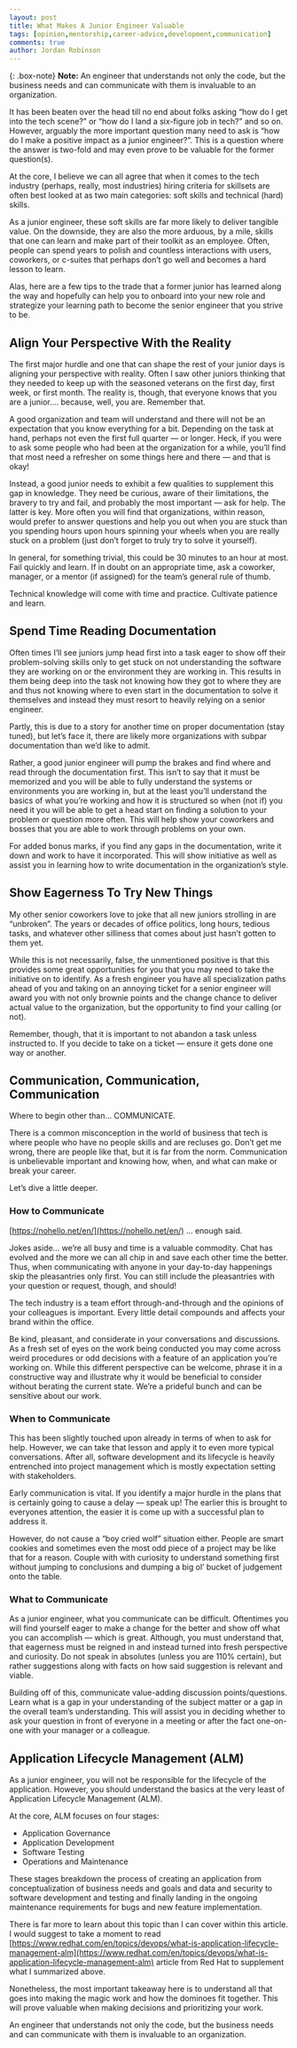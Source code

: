 ```yaml
---
layout: post
title: What Makes A Junior Engineer Valuable
tags: [opinion,mentorship,career-advice,development,communication]
comments: true
author: Jordan Robinson
---
```


{: .box-note}
**Note:** An engineer that understands not only the code, but the business needs and can communicate with them is invaluable to an organization.

It has been beaten over the head till no end about folks asking “how do I get into the tech scene?” or “how do I land a six-figure job in tech?” and so on. However, arguably the more important question many need to ask is “how do I make a positive impact as a junior engineer?”. This is a question where the answer is two-fold and may even prove to be valuable for the former question(s).

At the core, I believe we can all agree that when it comes to the tech industry (perhaps, really, most industries) hiring criteria for skillsets are often best looked at as two main categories: soft skills and technical (hard) skills.

As a junior engineer, these soft skills are far more likely to deliver tangible value. On the downside, they are also the more arduous, by a mile, skills that one can learn and make part of their toolkit as an employee. Often, people can spend years to polish and countless interactions with users, coworkers, or c-suites that perhaps don’t go well and becomes a hard lesson to learn.

Alas, here are a few tips to the trade that a former junior has learned along the way and hopefully can help you to onboard into your new role and strategize your learning path to become the senior engineer that you strive to be.

## Align Your Perspective With the Reality

The first major hurdle and one that can shape the rest of your junior days is aligning your perspective with reality. Often I saw other juniors thinking that they needed to keep up with the seasoned veterans on the first day, first week, or first month. The reality is, though, that everyone knows that you are a junior…. because, well, you are. Remember that.

A good organization and team will understand and there will not be an expectation that you know everything for a bit. Depending on the task at hand, perhaps not even the first full quarter — or longer. Heck, if you were to ask some people who had been at the organization for a while, you’ll find that most need a refresher on some things here and there — and that is okay!

Instead, a good junior needs to exhibit a few qualities to supplement this gap in knowledge. They need be curious, aware of their limitations, the bravery to try and fail, and probably the most important — ask for help. The latter is key. More often you will find that organizations, within reason, would prefer to answer questions and help you out when you are stuck than you spending hours upon hours spinning your wheels when you are really stuck on a problem (just don’t forget to truly try to solve it yourself).

In general, for something trivial, this could be 30 minutes to an hour at most. Fail quickly and learn. If in doubt on an appropriate time, ask a coworker, manager, or a mentor (if assigned) for the team’s general rule of thumb.

Technical knowledge will come with time and practice. Cultivate patience and learn.

## Spend Time Reading Documentation

Often times I’ll see juniors jump head first into a task eager to show off their problem-solving skills only to get stuck on not understanding the software they are working on or the environment they are working in. This results in them being deep into the task not knowing how they got to where they are and thus not knowing where to even start in the documentation to solve it themselves and instead they must resort to heavily relying on a senior engineer.

Partly, this is due to a story for another time on proper documentation (stay tuned), but let’s face it, there are likely more organizations with subpar documentation than we’d like to admit.

Rather, a good junior engineer will pump the brakes and find where and read through the documentation first. This isn’t to say that it must be memorized and you will be able to fully understand the systems or environments you are working in, but at the least you’ll understand the basics of what you’re working and how it is structured so when (not if) you need it you will be able to get a head start on finding a solution to your problem or question more often. This will help show your coworkers and bosses that you are able to work through problems on your own.

For added bonus marks, if you find any gaps in the documentation, write it down and work to have it incorporated. This will show initiative as well as assist you in learning how to write documentation in the organization’s style.

## Show Eagerness To Try New Things

My other senior coworkers love to joke that all new juniors strolling in are “unbroken”. The years or decades of office politics, long hours, tedious tasks, and whatever other silliness that comes about just hasn’t gotten to them yet.

While this is not necessarily, false, the unmentioned positive is that this provides some great opportunities for you that you may need to take the initiative on to identify. As a fresh engineer you have all specialization paths ahead of you and taking on an annoying ticket for a senior engineer will award you with not only brownie points and the change chance to deliver actual value to the organization, but the opportunity to find your calling (or not).

Remember, though, that it is important to not abandon a task unless instructed to. If you decide to take on a ticket — ensure it gets done one way or another.

## Communication, Communication, Communication

Where to begin other than… COMMUNICATE.

There is a common misconception in the world of business that tech is where people who have no people skills and are recluses go. Don’t get me wrong, there are people like that, but it is far from the norm. Communication is unbelievable important and knowing how, when, and what can make or break your career.

Let’s dive a little deeper.

### How to Communicate

[https://nohello.net/en/](https://nohello.net/en/) … enough said.

Jokes aside… we’re all busy and time is a valuable commodity. Chat has evolved and the more we can all chip in and save each other time the better. Thus, when communicating with anyone in your day-to-day happenings skip the pleasantries only first. You can still include the pleasantries with your question or request, though, and should!

The tech industry is a team effort through-and-through and the opinions of your colleagues is important. Every little detail compounds and affects your brand within the office.

Be kind, pleasant, and considerate in your conversations and discussions. As a fresh set of eyes on the work being conducted you may come across weird procedures or odd decisions with a feature of an application you’re working on. While this different perspective can be welcome, phrase it in a constructive way and illustrate why it would be beneficial to consider without berating the current state. We’re a prideful bunch and can be sensitive about our work.

### When to Communicate

This has been slightly touched upon already in terms of when to ask for help. However, we can take that lesson and apply it to even more typical conversations. After all, software development and its lifecycle is heavily entrenched into project management which is mostly expectation setting with stakeholders.

Early communication is vital. If you identify a major hurdle in the plans that is certainly going to cause a delay — speak up! The earlier this is brought to everyones attention, the easier it is come up with a successful plan to address it.

However, do not cause a “boy cried wolf” situation either. People are smart cookies and sometimes even the most odd piece of a project may be like that for a reason. Couple with with curiosity to understand something first without jumping to conclusions and dumping a big ol’ bucket of judgement onto the table.

### What to Communicate

As a junior engineer, what you communicate can be difficult. Oftentimes you will find yourself eager to make a change for the better and show off what you can accomplish — which is great. Although, you must understand that, that eagerness must be reigned in and instead turned into fresh perspective and curiosity. Do not speak in absolutes (unless you are 110% certain), but rather suggestions along with facts on how said suggestion is relevant and viable.

Building off of this, communicate value-adding discussion points/questions. Learn what is a gap in your understanding of the subject matter or a gap in the overall team’s understanding. This will assist you in deciding whether to ask your question in front of everyone in a meeting or after the fact one-on-one with your manager or a colleague.

## Application Lifecycle Management (ALM)

As a junior engineer, you will not be responsible for the lifecycle of the application. However, you should understand the basics at the very least of Application Lifecycle Management (ALM).

At the core, ALM focuses on four stages:

- Application Governance
- Application Development
- Software Testing
- Operations and Maintenance

These stages breakdown the process of creating an application from conceptualization of business needs and goals and data and security to software development and testing and finally landing in the ongoing maintenance requirements for bugs and new feature implementation.

There is far more to learn about this topic than I can cover within this article. I would suggest to take a moment to read [https://www.redhat.com/en/topics/devops/what-is-application-lifecycle-management-alm](https://www.redhat.com/en/topics/devops/what-is-application-lifecycle-management-alm) article from Red Hat to supplement what I summarized above.

Nonetheless, the most important takeaway here is to understand all that goes into making the magic work and how the dominoes fit together. This will prove valuable when making decisions and prioritizing your work.

An engineer that understands not only the code, but the business needs and can communicate with them is invaluable to an organization.